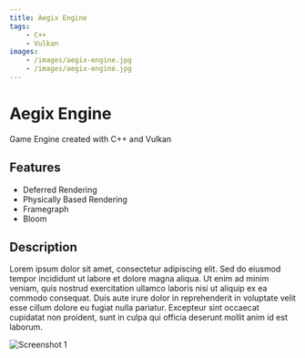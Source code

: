 ```yaml
---
title: Aegix Engine
tags: 
    - C++
    - Vulkan
images: 
    - /images/aegix-engine.jpg
    - /images/aegix-engine.jpg
---
```


# Aegix Engine

Game Engine created with C++ and Vulkan

## Features

- Deferred Rendering
- Physically Based Rendering
- Framegraph
- Bloom

## Description

Lorem ipsum dolor sit amet, consectetur adipiscing elit. Sed do eiusmod tempor incididunt ut labore et dolore magna aliqua. Ut enim ad minim veniam, quis nostrud exercitation ullamco laboris nisi ut aliquip ex ea commodo consequat. Duis aute irure dolor in reprehenderit in voluptate velit esse cillum dolore eu fugiat nulla pariatur. Excepteur sint occaecat cupidatat non proident, sunt in culpa qui officia deserunt mollit anim id est laborum.

![Screenshot 1](/textures/planet.png)
